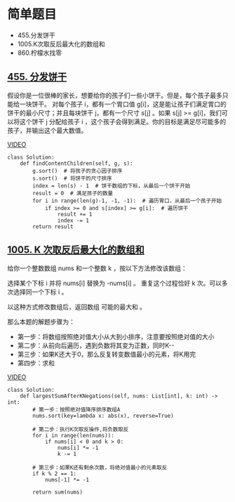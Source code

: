 # 简单题目
- 455.分发饼干
- 1005.K次取反后最大化的数组和
- 860.柠檬水找零


## [455. 分发饼干](https://leetcode.cn/problems/assign-cookies/description/)

假设你是一位很棒的家长，想要给你的孩子们一些小饼干。但是，每个孩子最多只能给一块饼干。
对每个孩子 i，都有一个胃口值 g[i]，这是能让孩子们满足胃口的饼干的最小尺寸；并且每块饼干 j，都有一个尺寸 s[j] 。如果 s[j] >= g[i]，我们可以将这个饼干 j 分配给孩子 i ，这个孩子会得到满足。你的目标是满足尽可能多的孩子，并输出这个最大数值。


[VIDEO](https://www.bilibili.com/video/BV1MM411b7cq?vd_source=2242793e3815d8c255d1ee53ee2883ed&spm_id_from=333.788.videopod.sections)
```
class Solution:
    def findContentChildren(self, g, s):
        g.sort()  # 将孩子的贪心因子排序
        s.sort()  # 将饼干的尺寸排序
        index = len(s) - 1  # 饼干数组的下标，从最后一个饼干开始
        result = 0  # 满足孩子的数量
        for i in range(len(g)-1, -1, -1):  # 遍历胃口，从最后一个孩子开始
            if index >= 0 and s[index] >= g[i]:  # 遍历饼干
                result += 1
                index -= 1
        return result
```
## [1005. K 次取反后最大化的数组和](https://leetcode.cn/problems/maximize-sum-of-array-after-k-negations/description/)
给你一个整数数组 nums 和一个整数 k ，按以下方法修改该数组：

选择某个下标 i 并将 nums[i] 替换为 -nums[i] 。
重复这个过程恰好 k 次。可以多次选择同一个下标 i 。

以这种方式修改数组后，返回数组 可能的最大和 。


那么本题的解题步骤为：
- 第一步：将数组按照绝对值大小从大到小排序，注意要按照绝对值的大小
- 第二步：从前向后遍历，遇到负数将其变为正数，同时K--
- 第三步：如果K还大于0，那么反复转变数值最小的元素，将K用完
- 第四步：求和

[VIDEO](https://www.bilibili.com/video/BV138411G7LY?vd_source=2242793e3815d8c255d1ee53ee2883ed&spm_id_from=333.788.videopod.sections)
```
class Solution:
    def largestSumAfterKNegations(self, nums: List[int], k: int) -> int:
        # 第一步：按照绝对值降序排序数组A
        nums.sort(key=lambda x: abs(x), reverse=True)

        # 第二步：执行K次取反操作,将负数取反
        for i in range(len(nums)):
            if nums[i] < 0 and k > 0:
                nums[i] *= -1
                k -= 1
        
        # 第三步：如果K还有剩余次数，将绝对值最小的元素取反
        if k % 2 == 1:
            nums[-1] *= -1

        return sum(nums)
```
